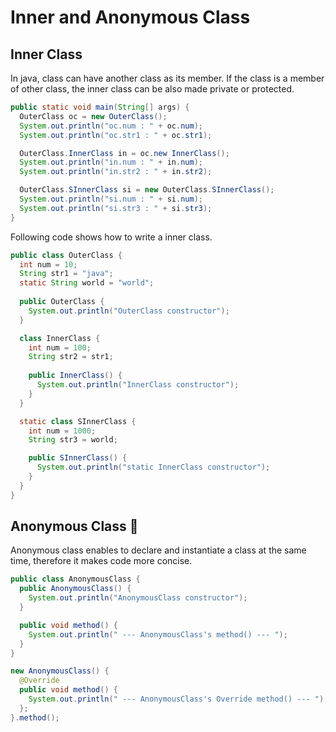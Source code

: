 # Inner and Anonymous Class

## Inner Class

In java, class can have another class as its member. If the class is a member of other class, the inner class can be also made private or protected.

```java
public static void main(String[] args) {
  OuterClass oc = new OuterClass();
  System.out.println("oc.num : " + oc.num);
  System.out.println("oc.str1 : " + oc.str1);

  OuterClass.InnerClass in = oc.new InnerClass();
  System.out.println("in.num : " + in.num);
  System.out.println("in.str2 : " + in.str2);

  OuterClass.SInnerClass si = new OuterClass.SInnerClass();
  System.out.println("si.num : " + si.num);
  System.out.println("si.str3 : " + si.str3);
}
```

Following code shows how to write a inner class.

```java
public class OuterClass {
  int num = 10;
  String str1 = "java";
  static String world = "world";
  
  public OuterClass {
    System.out.println("OuterClass constructor");
  }

  class InnerClass {
    int num = 100;
    String str2 = str1;
    
    public InnerClass() {
      System.out.println("InnerClass constructor");
    }
  }

  static class SInnerClass {
    int num = 1000;
    String str3 = world;

    public SInnerClass() {
      System.out.println("static InnerClass constructor");
    }
  }
}
```

## Anonymous Class :memo:

Anonymous class enables to declare and instantiate a class at the same time, therefore it makes code more concise.

```java
public class AnonymousClass {
  public AnonymousClass() {
    System.out.println("AnonymousClass constructor");
  }

  public void method() {
    System.out.println(" --- AnonymousClass's method() --- ");
  }
}
```

```java
new AnonymousClass() {
  @Override
  public void method() {
    System.out.println(" --- AnonymousClass's Override method() --- ");
  };
}.method();
```

